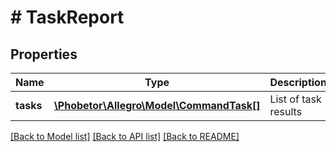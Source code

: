 # # TaskReport

## Properties

Name | Type | Description | Notes
------------ | ------------- | ------------- | -------------
**tasks** | [**\Phobetor\Allegro\Model\CommandTask[]**](CommandTask.md) | List of task results | [optional]

[[Back to Model list]](../../README.md#models) [[Back to API list]](../../README.md#endpoints) [[Back to README]](../../README.md)

